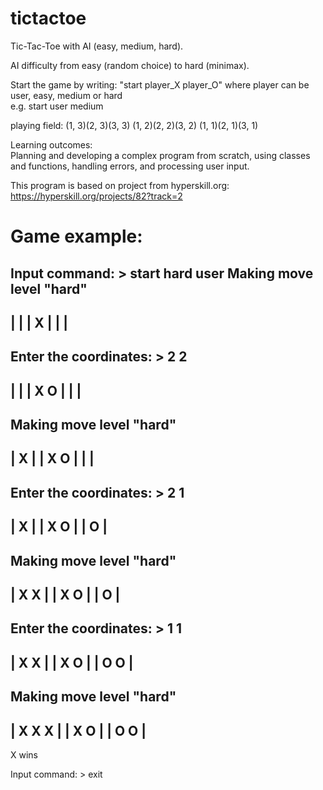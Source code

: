 # tictactoe
Tic-Tac-Toe with AI (easy, medium, hard).

AI difficulty from easy (random choice) to hard (minimax).

Start the game by writing: "start player_X player_O" where player can be user, easy, medium or hard  
e.g. start user medium

playing field:
(1, 3)(2, 3)(3, 3)
(1, 2)(2, 2)(3, 2)
(1, 1)(2, 1)(3, 1)

Learning outcomes:  
Planning and developing a complex program from scratch, using classes and functions, handling errors, and processing user input. 

This program is based on project from hyperskill.org: https://hyperskill.org/projects/82?track=2

# Game example:

Input command: > start hard user
Making move level "hard"
---------
|       |
| X     |
|       |
---------
Enter the coordinates: > 2 2
---------
|       |
| X O   |
|       |
---------
Making move level "hard"
---------
|   X   |
| X O   |
|       |
---------
Enter the coordinates: > 2 1
---------
|   X   |
| X O   |
|   O   |
---------
Making move level "hard"
---------
| X X   |
| X O   |
|   O   |
---------
Enter the coordinates: > 1 1
---------
| X X   |
| X O   |
| O O   |
---------
Making move level "hard"
---------
| X X X |
| X O   |
| O O   |
---------
X wins

Input command: > exit
